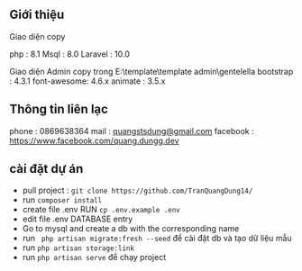 ## Giới thiệu
Giao diện copy 

php         : 8.1
Msql        : 8.0
Laravel     : 10.0


Giao diện Admin copy trong E:\template\template admin\gentelella
bootstrap   : 4.3.1
font-awesome: 4.6.x
animate     : 3.5.x
<!-- animsition  : v4.0.2 -->


## Thông tin liên lạc 
phone       : 0869638364
mail        : quangstsdung@gmail.com
facebook    : https://www.facebook.com/quang.dungg.dev


## cài đặt dự án

- pull project : `` git clone https://github.com/TranQuangDung14/ ``
- run `` composer install ``
- create file .env  RUN ``cp .env.example .env ``
- edit file .env DATABASE entry
- Go to mysql and create a db with the corresponding name
- run ``  php artisan migrate:fresh --seed `` để cài đặt db và tạo dữ liệu mẫu
- run `` php artisan storage:link ``
- run `` php artisan serve `` để chạy project 
